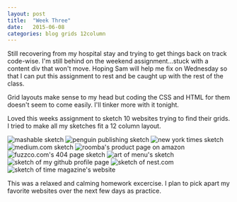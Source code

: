 ```yaml
---
layout: post
title:  "Week Three"
date:   2015-06-08
categories: blog grids 12column
---
```

Still recovering from my hospital stay and trying to get things back on track code-wise. I'm still behind on the weekend assignment...stuck with a content div that won't move. <!-- more -->Hoping Sam will help me fix on Wednesday so that I can put this assignment to rest and be caught up with the rest of the class.

Grid layouts make sense to my head but coding the CSS and HTML for them doesn't seem to come easily. I'll tinker more with it tonight.

Loved this weeks assignment to sketch 10 websites trying to find their grids. I tried to make all my sketches fit a 12 column layout.

![mashable sketch](/i/mashable.jpg "My Sketch of Mashable.com")
![penguin publishing sketch](/i/penguin.jpg "My Sketch of Penguin Publishing web site")
![new york times sketch](/i/nytimes.jpg "My Sketch of The New York Times web site")
![medium.com sketch](/i/medium.jpg "My Sketch of Medium.com")
![roomba's product page on amazon](/i/amazon.jpg "My Sketch of the Roomba product page on Amazon")
![fuzzco.com's 404 page sketch](/i/fuzzco.jpg "My Sketch of fuzzco.com's 404 page")
![art of menu's sketch](/i/artofmenu.jpg "My Sketch of Artofthemenu.com")
![sketch of my github profile page](/i/mygit.jpg "My sketch of my Github profile page")
![sketch of nest.com](/i/nest.jpg "My Sketch of nest.com")
![sketch of time magazine's website](/i/timemag.jpg "My Sketch of Time Magazine's web site" )

This was a relaxed and calming homework excercise. I plan to pick apart my favorite websites over the next few days as practice.
